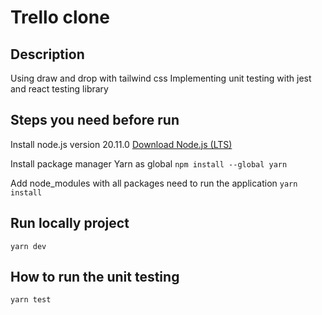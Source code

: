 # Trello clone

## Description 
Using draw and drop with tailwind css
Implementing unit testing with jest and react testing library


## Steps you need before run

Install node.js version 20.11.0
[Download Node.js (LTS)](https://nodejs.org/)

Install package manager Yarn as global
`npm install --global yarn`

Add node_modules with all packages need to run the application
`yarn install`

## Run locally project

`yarn dev`

## How to run the unit testing

`yarn test`